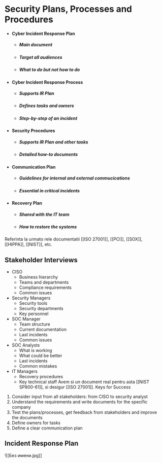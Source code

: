 # Security Plans, Processes and Procedures
- #### Cyber Incident Response Plan
	- ##### Main document
	- ##### Target all audiences
	- ##### What to do but not how to do
- #### Cyber Incident Response Process
	- ##### Supports IR Plan
	- ##### Defines tasks and owners
	- ##### Step-by-step of an incident
- #### Security Procedures 
	- ##### Supports IR Plan and other tasks
	- ##### Detailed how-to documents
- #### Communication Plan
	- ##### Guidelines for internal and external commucications
	- ##### Essential in critical incidents
- #### Recovery Plan 
	- ##### Shared with the IT team 
	- ##### How to restore the systems
Referinta la urmato
rele documentatii [[ISO 27001]], [[PCI]], [[SOX]], [[HIPPA]], [[NIST]], etc.
## Stakeholder Interviews 
- CISO
	- Business hierarchy
	- Teams and departments
	- Compliance requirements
	- Common issues
- Security Managers
	- Security tools
	- Security departments 
	- Key personnel
- SOC Manager
	- Team structure
	- Current documentation
	- Last incidents
	- Common issues
- SOC Analysts
	- What is working
	- What could be better
	- Last incidents
	- Common mistakes
- IT Managers 
	- Recovery procedures
	- Key technical staff
Avem si un document real pentru asta [[NIST SP800-61]], si desigur [[ISO 27001]].
Keys for Success 
1. Consider input from all stakeholders: from CISO to security analyst
2. Understand the requirements and write documents for the specific company
3. Test the plans/processes, get feedback from stakeholders and improve the documents
4. Define owners for tasks
5. Define a clear communication plan
## Incident Response Plan
![[Без имени.jpg]]
